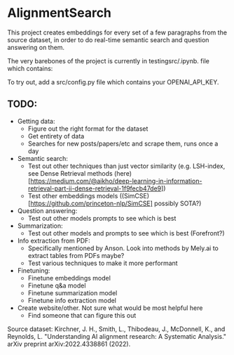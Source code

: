 # AlignmentSearch

This project creates embeddings for every set of a few paragraphs from the source dataset, in order to do real-time semantic search and question answering on them.

The very barebones of the project is currently in testingsrc/.ipynb. file which contains: 

To try out, add a src/config.py file which contains your OPENAI_API_KEY.

## TODO:
- Getting data:
    - Figure out the right format for the dataset
    - Get entirety of data
    - Searches for new posts/papers/etc and scrape them, runs once a day
- Semantic search:
    - Test out other techniques than just vector similarity (e.g. LSH-index, see Dense Retrieval methods (here)[https://medium.com/@aikho/deep-learning-in-information-retrieval-part-ii-dense-retrieval-1f9fecb47de9])
    - Test other embeddings models ((SimCSE)[https://github.com/princeton-nlp/SimCSE] possibly SOTA?)
- Question answering:
    - Test out other models prompts to see which is best
- Summarization:
    - Test out other models and prompts to see which is best (Forefront?)
- Info extraction from PDF:
    - Specifically mentioned by Anson. Look into methods by Mely.ai to extract tables from PDFs maybe?
    - Test various techniques to make it more performant
- Finetuning:
    - Finetune embeddings model
    - Finetune q&a model
    - Finetune summarization model
    - Finetune info extraction model
- Create website/other. Not sure what would be most helpful here
    - Find someone that can figure this out

Source dataset: Kirchner, J. H., Smith, L., Thibodeau, J., McDonnell, K., and Reynolds, L. "Understanding AI alignment research: A Systematic Analysis." arXiv preprint arXiv:2022.4338861 (2022).
